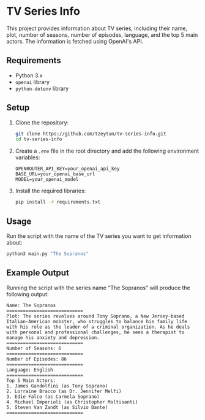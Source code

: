 # TV Series Info

This project provides information about TV series, including their name, plot, number of seasons, number of episodes, language, and the top 5 main actors. The information is fetched using OpenAI's API.

## Requirements

- Python 3.x
- `openai` library
- `python-dotenv` library

## Setup

1. Clone the repository:
   ```sh
   git clone https://github.com/tzeytun/tv-series-info.git
   cd tv-series-info
   ```

2. Create a `.env` file in the root directory and add the following environment variables:
   ```
   OPENROUTER_API_KEY=your_openai_api_key
   BASE_URL=your_openai_base_url
   MODEL=your_openai_model
   ```

3. Install the required libraries:
   ```sh
   pip install -r requirements.txt
   ```

## Usage

Run the script with the name of the TV series you want to get information about:
```sh
python3 main.py "The Sopranos"
```

## Example Output

Running the script with the series name "The Sopranos" will produce the following output:

```
Name: The Sopranos  
============================  
Plot: The series revolves around Tony Soprano, a New Jersey-based Italian-American mobster, who struggles to balance his family life with his role as the leader of a criminal organization. As he deals with personal and professional challenges, he sees a therapist to manage his anxiety and depression.  
============================  
Number of Seasons: 6  
============================
Number of Episodes: 86
============================
Language: English
============================
Top 5 Main Actors:
1. James Gandolfini (as Tony Soprano)
2. Lorraine Bracco (as Dr. Jennifer Melfi)
3. Edie Falco (as Carmela Soprano)
4. Michael Imperioli (as Christopher Moltisanti)
5. Steven Van Zandt (as Silvio Dante)
============================
```